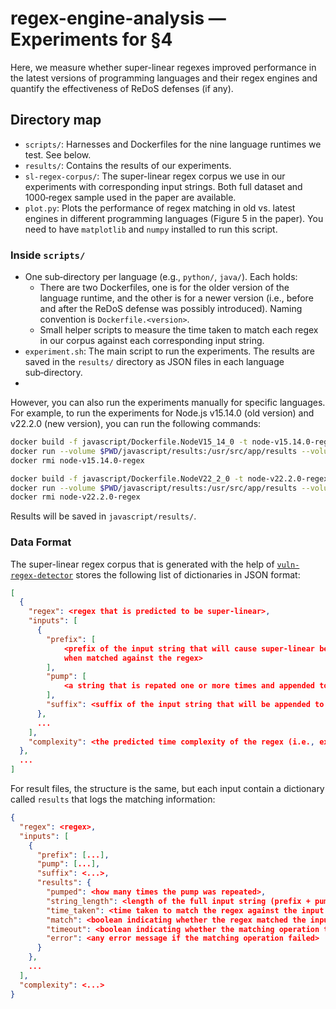 # regex-engine-analysis — Experiments for §4

Here, we measure whether super-linear regexes improved performance in the latest versions of programming languages and their regex engines and quantify the effectiveness of ReDoS defenses (if any).

## Directory map

- `scripts/`: Harnesses and Dockerfiles for the nine language runtimes we test. See below.
- `results/`: Contains the results of our experiments.
- `sl-regex-corpus/`: The super-linear regex corpus we use in our experiments with corresponding input strings. Both full dataset and 1000‑regex sample used in the paper are available.
- `plot.py`: Plots the performance of regex matching in old vs. latest engines in different programming languages (Figure 5 in the paper). You need to have `matplotlib` and `numpy` installed to run this script.

### Inside `scripts/`

- One sub‑directory per language (e.g., `python/`, `java/`). Each holds:
  - There are two Dockerfiles, one is for the older version of the language runtime, and the other is for a newer version (i.e., before and after the ReDoS defense was possibly introduced). Naming convention is `Dockerfile.<version>`.
  - Small helper scripts to measure the time taken to match each regex in our corpus against each corresponding input string.
- `experiment.sh`: The main script to run the experiments. The results are saved in the `results/` directory as JSON files in each language sub‑directory.
- 
However, you can also run the experiments manually for specific languages. For example, to run the experiments for Node.js v15.14.0 (old version) and v22.2.0 (new version), you can run the following commands:

```bash
docker build -f javascript/Dockerfile.NodeV15_14_0 -t node-v15.14.0-regex .
docker run --volume $PWD/javascript/results:/usr/src/app/results --volume $PWD/../sl-regex-corpus/sampled:/usr/src/app/dataset -d --rm node-v15.14.0-regex
docker rmi node-v15.14.0-regex

docker build -f javascript/Dockerfile.NodeV22_2_0 -t node-v22.2.0-regex .
docker run --volume $PWD/javascript/results:/usr/src/app/results --volume $PWD/../sl-regex-corpus/sampled:/usr/src/app/dataset -d --rm node-v22.2.0-regex
docker rmi node-v22.2.0-regex
```

Results will be saved in `javascript/results/`.

### Data Format

The super-linear regex corpus that is generated with the help of [`vuln-regex-detector`](https://github.com/davisjam/vuln-regex-detector) stores the following list of dictionaries in JSON format:

```json
[
  {
    "regex": <regex that is predicted to be super-linear>,
    "inputs": [
      {
        "prefix": [
            <prefix of the input string that will cause super-linear behavior 
            when matched against the regex>
        ],
        "pump": [
            <a string that is repated one or more times and appended to the prefix to create a super-linear input>
        ],
        "suffix": <suffix of the input string that will be appended to the prefix + pump>
      },
      ...
    ],
    "complexity": <the predicted time complexity of the regex (i.e., exponential or polynomial)>
  },
  ...
]
```

For result files, the structure is the same, but each input contain a dictionary called `results` that logs the matching information:

```json
{
  "regex": <regex>,
  "inputs": [
    {
      "prefix": [...],
      "pump": [...],
      "suffix": <...>,
      "results": {
        "pumped": <how many times the pump was repeated>,
        "string_length": <length of the full input string (prefix + pump + suffix)>,
        "time_taken": <time taken to match the regex against the input string in milliseconds>,
        "match": <boolean indicating whether the regex matched the input string>,
        "timeout": <boolean indicating whether the matching operation timed out>,
        "error": <any error message if the matching operation failed>
      }
    },
    ...
  ],
  "complexity": <...>
}
```
